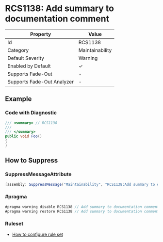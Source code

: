 # RCS1138: Add summary to documentation comment

| Property                    | Value           |
| --------------------------- | --------------- |
| Id                          | RCS1138         |
| Category                    | Maintainability |
| Default Severity            | Warning         |
| Enabled by Default          | &#x2713;        |
| Supports Fade\-Out          | \-              |
| Supports Fade\-Out Analyzer | \-              |

## Example

### Code with Diagnostic

```csharp
/// <summary> // RCS1138
/// 
/// </summary>
public void Foo()
{
}
```

## How to Suppress

### SuppressMessageAttribute

```csharp
[assembly: SuppressMessage("Maintainability", "RCS1138:Add summary to documentation comment.", Justification = "<Pending>")]
```

### \#pragma

```csharp
#pragma warning disable RCS1138 // Add summary to documentation comment.
#pragma warning restore RCS1138 // Add summary to documentation comment.
```

### Ruleset

* [How to configure rule set](../HowToConfigureAnalyzers.md)
